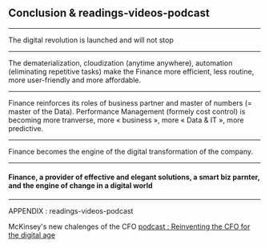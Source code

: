 ## Conclusion & readings-videos-podcast

----

The digital revolution is launched and will not stop  

----

The dematerialization, cloudization (anytime anywhere), automation (eliminating repetitive tasks) make the Finance more efficient, less routine, more user-friendly and more affordable. 

----

Finance reinforces its roles of business partner and master of numbers (= master of the Data). Performance Management (formely cost control) is becoming more tranverse, more « business », more « Data & IT », more predictive.

----

Finance becomes the engine of the digital transformation of the company. 

----

#### Finance, a provider of effective and elegant solutions, a smart biz parnter, and the engine of change in a digital world    

----

APPENDIX : readings-videos-podcast

McKinsey's new chalenges of the CFO [podcast : Reinventing the CFO for the digital age](https://www.mckinsey.com/business-functions/strategy-and-corporate-finance/our-insights/reinventing-the-cfo-for-the-digital-age?utm_source=CFO+Connect+Newsletter&utm_campaign=a58c5adf6b-CFOCONNECT_EN_MAY_2019_COPY_01&utm_medium=email&utm_term=0_b5654bf9ff-a58c5adf6b-43369277)  



